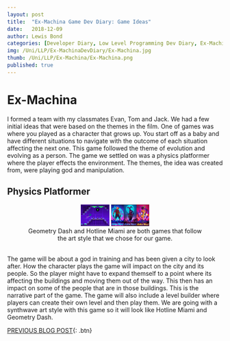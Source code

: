 ```yaml
---
layout: post
title:  "Ex-Machina Game Dev Diary: Game Ideas"
date:   2018-12-09
author: Lewis Bond
categories: [Developer Diary, Low Level Programming Dev Diary, Ex-Machina Dev Diary]
img: /Uni/LLP/Ex-MachinaDevDiary/Ex-Machina.jpg
thumb: /Uni/LLP/Ex-Machina/Ex-Machina.png
published: true
---
```

<!--more-->

# Ex-Machina

I formed a team with my classmates Evan, Tom and Jack. We had a few initial ideas that were based on the themes in the film. One of games was where you played as a character that grows up. You start off as a baby and have different situations to navigate with the outcome of each situation affecting the next one. This game followed the theme of evolution and evolving as a person. The game we settled on was a physics platformer where the player effects the environment. The themes, the idea was created from, were playing god and manipulation. 

## Physics Platformer

<center>
	<figure class="half">
	    <a href="/assets/img/blog/Uni/LLP/Ex-MachinaDevDiary/Geometry_Dash.jpg"><img src="/assets/img/blog/Uni/LLP/Ex-MachinaDevDiary/Geometry_Dash.jpg" height="50"></a>
			    <a href="/assets/img/blog/Uni/LLP/Ex-MachinaDevDiary/HotlineMiami.jpg"><img src="/assets/img/blog/Uni/LLP/Ex-MachinaDevDiary/HotlineMiami.jpg" height="50"></a>
	    <figcaption>Geometry Dash and Hotline Miami are both games that follow the art style that we chose for our game.</figcaption>
	</figure>
</center>
<br/>
The game will be about a god in training and has been given a city to look after. How the character plays the game will impact on the city and its people. So the player might have to expand themself to a point where its affecting the buildings and moving them out of the way. This then has an impact on some of the people that are in those buildings. This is the narrative part of the game. The game will also include a level builder where players can create their own level and then play them. We are going with a synthwave art style with this game so it will look like Hotline Miami and Geometry Dash. 


[PREVIOUS BLOG POST](https://lbondi7.github.io/developer%20diary/low%20level%20programming%20dev%20diary/ex-machina%20dev%20diary/llp-dd-ExMachina-1){: .btn}
